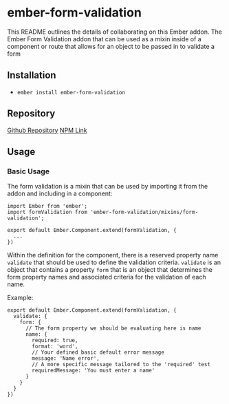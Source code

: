 # ember-form-validation

This README outlines the details of collaborating on this Ember addon. The Ember Form
Validation addon that can be used as a mixin inside of a component or route that allows for an object to be passed in to validate a form

## Installation

* `ember install ember-form-validation`

## Repository

[Github Repository](https://github.com/cptran777/ember-form-validation)
[NPM Link](https://www.npmjs.com/package/ember-form-validation)

## Usage

### Basic Usage

The form validation is a mixin that can be used by importing it from the addon
and including in a component:

```
import Ember from 'ember';
import formValidation from 'ember-form-validation/mixins/form-validation';

export default Ember.Component.extend(formValidation, {
  ...
})
```

Within the definition for the component, there is a reserved property name `validate`
that should be used to define the validation criteria. `validate` is an object that
contains a property `form` that is an object that determines the form property names
and associated criteria for the validation of each name.

Example:

```
export default Ember.Component.extend(formValidation, {
  validate: {
    form: {
      // The form property we should be evaluating here is name
      name: {
        required: true,
        format: 'word',
        // Your defined basic default error message
        message: 'Name error',
        // A more specific message tailored to the 'required' test
        requiredMessage: 'You must enter a name'
      }
    }
  }
})
```